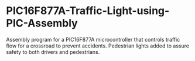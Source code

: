 # PIC16F877A-Traffic-Light-using-PIC-Assembly
Assembly program for a PIC16F877A microcontroller that controls traffic flow for a crossroad to prevent accidents.  Pedestrian lights added to assure safety to both drivers and pedestrians.
